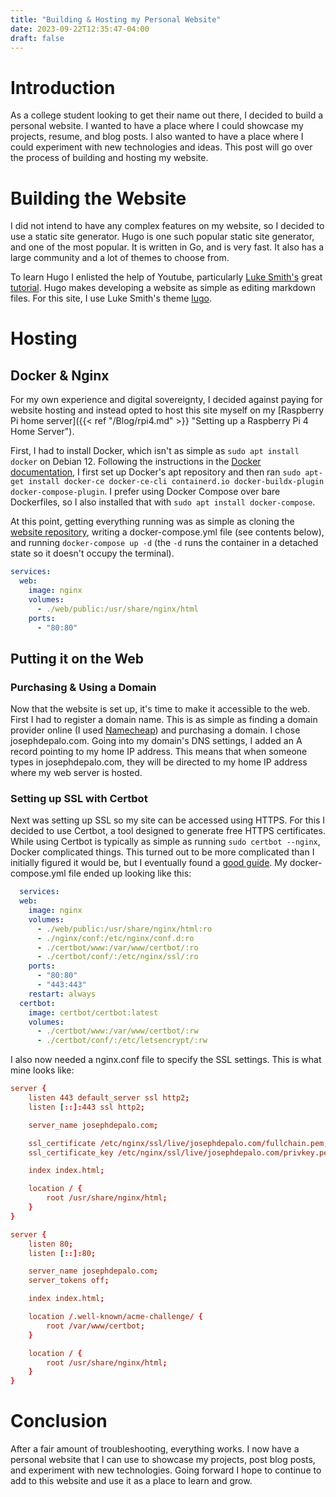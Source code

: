 ```yaml
---
title: "Building & Hosting my Personal Website"
date: 2023-09-22T12:35:47-04:00
draft: false
---
```


# Introduction
As a college student looking to get their name out there, I decided to build a personal website. I wanted to have a place where I could showcase my projects, resume, and blog posts. I also wanted to have a place where I could experiment with new technologies and ideas. This post will go over the process of building and hosting my website.

# Building the Website
I did not intend to have any complex features on my website, so I decided to use a static site generator. Hugo is one such popular static site generator, and one of the most popular. It is written in Go, and is very fast. It also has a large community and a lot of themes to choose from.

To learn Hugo I enlisted the help of Youtube, particularly [Luke Smith's](https://www.youtube.com/@LukeSmithxyz) great [tutorial](https://www.youtube.com/watch?v=ZFL09qhKi5I). Hugo makes developing a website as simple as editing markdown files. For this site, I use Luke Smith's theme [lugo](https://github.com/LukeSmithxyz/lugo). 

# Hosting
## Docker & Nginx
For my own experience and digital sovereignty, I decided against paying for website hosting and instead opted to host this site myself on my [Raspberry Pi home server]({{< ref "/Blog/rpi4.md" >}} "Setting up a Raspberry Pi 4 Home Server").

First, I had to install Docker, which isn't as simple as `sudo apt install docker` on Debian 12. Following the instructions in the [Docker documentation](https://docs.docker.com/engine/install/debian/), I first set up Docker's apt repository and then ran `sudo apt-get install docker-ce docker-ce-cli containerd.io docker-buildx-plugin docker-compose-plugin`. I prefer using Docker Compose over bare Dockerfiles, so I also installed that with `sudo apt install docker-compose`.

At this point, getting everything running was as simple as cloning the [website repository](https://github.com/JosephDePalo/web), writing a docker-compose.yml file (see contents below), and running `docker-compose up -d` (the `-d` runs the container in a detached state so it doesn't occupy the terminal).

```yml
services:
  web:
    image: nginx
    volumes:
      - ./web/public:/usr/share/nginx/html
    ports:
      - "80:80"
```

## Putting it on the Web
### Purchasing & Using a Domain
Now that the website is set up, it's time to make it accessible to the web. First I had to register a domain name. This is as simple as finding a domain provider online (I used [Namecheap](https://www.namecheap.com/)) and purchasing a domain. I chose josephdepalo.com. Going into my domain's DNS settings, I added an A record pointing to my home IP address. This means that when someone types in josephdepalo.com, they will be directed to my home IP address where my web server is hosted.

### Setting up SSL with Certbot
Next was setting up SSL so my site can be accessed using HTTPS. For this I decided to use Certbot, a tool designed to generate free HTTPS certificates. While using Certbot is typically as simple as running `sudo certbot --nginx`, Docker complicated things. This turned out to be more complicated than I initially figured it would be, but I eventually found a [good guide](https://mindsers.blog/post/https-using-nginx-certbot-docker/). My docker-compose.yml file ended up looking like this:
  
```yml
  services:
  web:
    image: nginx
    volumes:
      - ./web/public:/usr/share/nginx/html:ro
      - ./nginx/conf:/etc/nginx/conf.d:ro
      - ./certbot/www:/var/www/certbot/:ro
      - ./certbot/conf/:/etc/nginx/ssl/:ro
    ports:
      - "80:80"
      - "443:443"
    restart: always
  certbot:
    image: certbot/certbot:latest
    volumes:
      - ./certbot/www:/var/www/certbot/:rw
      - ./certbot/conf/:/etc/letsencrypt/:rw
```

I also now needed a nginx.conf file to specify the SSL settings. This is what mine looks like:

```conf
server {
    listen 443 default_server ssl http2;
    listen [::]:443 ssl http2;

    server_name josephdepalo.com;

    ssl_certificate /etc/nginx/ssl/live/josephdepalo.com/fullchain.pem;
    ssl_certificate_key /etc/nginx/ssl/live/josephdepalo.com/privkey.pem;

    index index.html;

    location / {
        root /usr/share/nginx/html;
    }
}

server {
    listen 80;
    listen [::]:80;

    server_name josephdepalo.com;
    server_tokens off;

    index index.html;

    location /.well-known/acme-challenge/ {
        root /var/www/certbot;
    }

    location / {
        root /usr/share/nginx/html;
    }
}
```

# Conclusion
After a fair amount of troubleshooting, everything works. I now have a personal website that I can use to showcase my projects, post blog posts, and experiment with new technologies. Going forward I hope to continue to add to this website and use it as a place to learn and grow.
